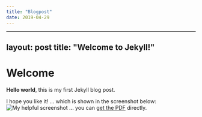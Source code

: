 ```yaml
---
title: "Blogpost"
date: 2019-04-29
---
```


---
layout: post
title:  "Welcome to Jekyll!"
---

# Welcome

**Hello world**, this is my first Jekyll blog post.

I hope you like it!
... which is shown in the screenshot below:
![My helpful screenshot](/assets/screenshot.jpg)
... you can [get the PDF](/assets/mydoc.pdf) directly.
